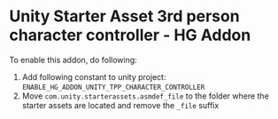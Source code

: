 # Unity Starter Asset 3rd person character controller - HG Addon

To enable this addon, do following:
1. Add following constant to unity project: `ENABLE_HG_ADDON_UNITY_TPP_CHARACTER_CONTROLLER`
2. Move `com.unity.starterassets.asmdef_file` to the folder where the starter assets are located and remove the `_file` suffix

